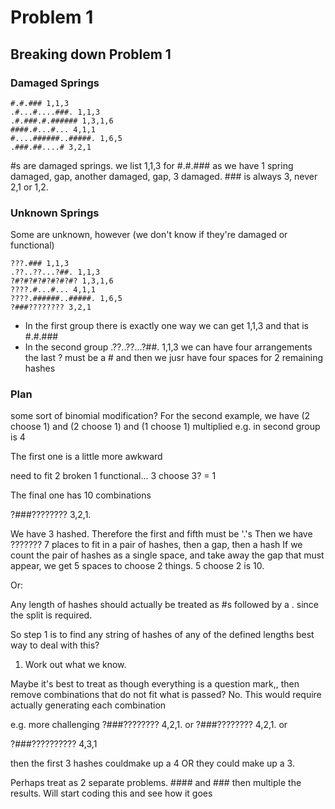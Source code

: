 # Problem 1

## Breaking down Problem 1

### Damaged Springs

```
#.#.### 1,1,3
.#...#....###. 1,1,3
.#.###.#.###### 1,3,1,6
####.#...#... 4,1,1
#....######..#####. 1,6,5
.###.##....# 3,2,1
```

#s are damaged springs. we list 1,1,3 for #.#.### as we have 1 spring damaged, gap, another damaged, gap, 3 damaged. ### is always 3, never 2,1 or 1,2.

### Unknown Springs

Some are unknown, however (we don't know if they're damaged or functional)

```
???.### 1,1,3
.??..??...?##. 1,1,3
?#?#?#?#?#?#?#? 1,3,1,6
????.#...#... 4,1,1
????.######..#####. 1,6,5
?###???????? 3,2,1
```

* In the first group there is exactly one way we can get 1,1,3 and that is #.#.###
* In the second group .??..??...?##. 1,1,3 we can have four arrangements the last ? must be a # and then we jusr have four spaces for 2 remaining hashes


### Plan

some sort of binomial modification? For the second example, we have (2 choose 1) and (2 choose 1) and (1 choose 1) multiplied e.g. in second group is 4

The first one is a little more awkward

need to fit 2 broken 1 functional... 3 choose 3? = 1

The final one has 10 combinations

?###???????? 3,2,1.

We have 3 hashed. Therefore the first and fifth must be '.'s
Then we have ??????? 7 places to fit in a pair of hashes, then a gap, then a hash
If we count the pair of hashes as a single space, and take away the gap that must appear, we get 5 spaces to choose 2 things. 5 choose 2 is 10.

Or:

Any length of hashes should actually be treated as #s followed by a . since the split is required.

So step 1 is to find any string of hashes of any of the defined lengths
best way to deal with this?

1. Work out what we know.

Maybe it's best to treat as though everything is a question mark,, then remove combinations that do not fit what is passed?  No. This would require actually generating each combination

e.g. more challenging ?###???????? 4,2,1. or  ?###???????? 4,2,1. or 

?###?????????? 4,3,1

then the first 3 hashes couldmake up a 4 OR they could make up a 3.

Perhaps treat as 2 separate problems. #### and ### then multiple the results. Will start coding this and see how it goes